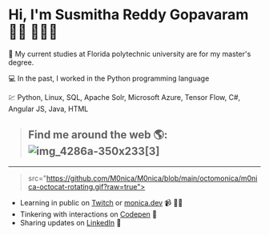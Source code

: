# Hi, I'm Susmitha Reddy Gopavaram 👋🏾 👩🏾‍💻

:school: My current studies at Florida polytechnic university are for my master's degree.  

:computer:  In the past, I worked in the Python programming language  

:chart: Python,  Linux, SQL, Apache Solr, Microsoft Azure, Tensor Flow, C#, Angular JS, Java, HTML


> ## **Find me around the web** 🌎: ![img_4286a-350x233](https://github.com/susmithareddy-1996/susmithareddy/blob/main/social%20media.gif)[3]
--------------
>   src="https://github.com/M0nica/M0nica/blob/main/octomonica/m0nica-octocat-rotating.gif?raw=true"></a>
- Learning in public on <a href="https://www.twitch.tv/blacktechdiva">Twitch</a> or <a href="https://www.monica.dev">monica.dev</a> 📹 ✍🏾
- Tinkering with interactions on <a href="https://codepen.io/m0nica"> Codepen</a> 🏓
- Sharing updates on <a href="https://www.linkedin.com/in/monicampowell/">LinkedIn</a> 💼
